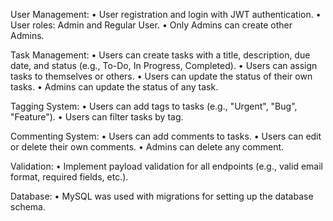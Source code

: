 User Management: •⁠ ⁠User registration and login with JWT authentication. •⁠ ⁠User roles: Admin and Regular User. •⁠ ⁠Only Admins can create other Admins.

Task Management: •⁠ ⁠Users can create tasks with a title, description, due date, and status (e.g., To-Do, In Progress, Completed). •⁠ ⁠Users can assign tasks to themselves or others. •⁠ ⁠Users can update the status of their own tasks. •⁠ ⁠Admins can update the status of any task.

Tagging System: •⁠ ⁠Users can add tags to tasks (e.g., "Urgent", "Bug", "Feature"). •⁠ ⁠Users can filter tasks by tag.

Commenting System: •⁠ ⁠Users can add comments to tasks. •⁠ ⁠Users can edit or delete their own comments. •⁠ ⁠Admins can delete any comment.

Validation: •⁠ ⁠Implement payload validation for all endpoints (e.g., valid email format, required fields, etc.).

Database: •⁠ ⁠MySQL was used with migrations for setting up the database schema.